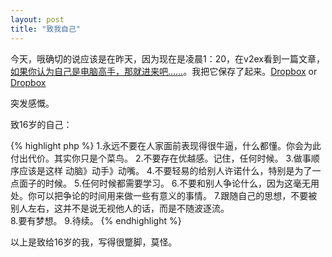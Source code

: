 ```yaml
---
layout: post
title: "致我自己"
---
```



今天，哦确切的说应该是在昨天，因为现在是凌晨1：20，在v2ex看到一篇文章，[如果你认为自己是电脑高手，那就进来吧……](http://www.v2ex.com/t/44508#reply21 "如果你认为自己是电脑高手，那就进来吧……")。我把它保存了起来。[Dropbox](https://dl.dropbox.com/u/92282746/text/remember.txt)  or  [Dropbox](https://dl.dropbox.com/u/92282746/text/remember.txt)

突发感慨。

致16岁的自己：

{% highlight php %}
1.永远不要在人家面前表现得很牛逼，什么都懂。你会为此付出代价。其实你只是个菜鸟。
2.不要存在优越感。记住，任何时候。
3.做事顺序应该是这样 动脑》动手》动嘴。
4.不要轻易的给别人许诺什么，特别是为了一点面子的时候。
5.任何时候都需要学习。
6.不要和别人争论什么，因为这毫无用处。你可以把争论的时间用来做一些有意义的事情。
7.跟随自己的思想，不要被别人左右，这并不是说无视他人的话，而是不随波逐流。  
8.要有梦想。
9.待续。
{% endhighlight %}

以上是致给16岁的我，写得很蹩脚，莫怪。
